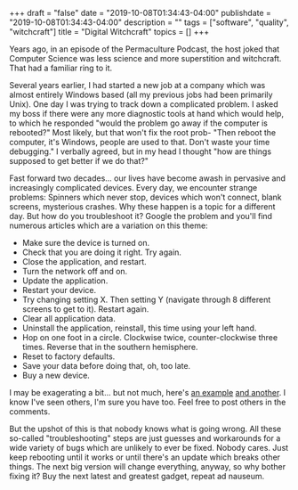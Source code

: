 +++
draft = "false"
date = "2019-10-08T01:34:43-04:00"
publishdate = "2019-10-08T01:34:43-04:00"
description = ""
tags = ["software", "quality", "witchcraft"]
title = "Digital Witchcraft"
topics = []
+++

Years ago, in an episode of the Permaculture Podcast, the host joked
that Computer Science was less science and more superstition and
witchcraft.  That had a familiar ring to it.

Several years earlier, I had started a new job at a company which
was almost entirely Windows based (all my previous jobs had been primarily Unix).
One day I was trying to track down a complicated problem.
I asked my boss if there were any more diagnostic tools at hand which would help,
to which he responded "would the problem go away if the computer is rebooted?"
Most likely, but that won't fix the root prob-
"Then reboot the computer, it's Windows, people are used to that.  Don't waste your time debugging."
I verbally agreed, but in my head I thought "how are things supposed to get better if we do that?"

Fast forward two decades...  our lives have become awash in pervasive and
increasingly complicated devices.  Every day, we encounter strange
problems: Spinners which never stop, devices which won't connect,
blank screens, mysterious crashes.  Why these happen is a topic for a
different day.  But how do you troubleshoot it?  Google the problem
and you'll find numerous articles which are a variation on this theme:

* Make sure the device is turned on.
* Check that you are doing it right.  Try again.
* Close the application, and restart.
* Turn the network off and on.
* Update the application.
* Restart your device.
* Try changing setting X.  Then setting Y (navigate through 8 different screens to get to it).  Restart again.
* Clear all application data.
* Uninstall the application, reinstall, this time using your left hand.
* Hop on one foot in a circle.  Clockwise twice, counter-clockwise three times.  Reverse that in the southern hemisphere.
* Reset to factory defaults.
* Save your data before doing that, oh, too late.
* Buy a new device.

I may be exagerating a bit... but not much, here's
[an example](https://support.google.com/cloudprint/answer/2541927?hl=en)
[and another](https://www.amazon.com/gp/help/customer/display.html?nodeId=201540810).
I know I've seen others, I'm sure you have too.  Feel free to post others in the comments.

But the upshot of this is that nobody knows what is going wrong.
All these so-called "troubleshooting" steps are just guesses and workarounds
for a wide variety of bugs which are unlikely to ever be fixed.
Nobody cares.  Just keep rebooting until it works or until there's an update
which breaks other things.
The next big version will change everything, anyway, so why bother fixing it?
Buy the next latest and greatest gadget, repeat ad nauseum.
